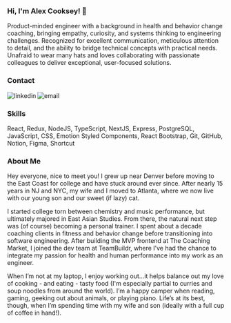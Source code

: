 ### Hi, I'm Alex Cooksey! 👋

Product-minded engineer with a background in health and behavior change coaching, bringing empathy, curiosity, and systems thinking to engineering challenges. Recognized for excellent communication, meticulous attention to detail, and the ability to bridge technical concepts with practical needs. Unafraid to wear many hats and loves collaborating with passionate colleagues to deliver exceptional, user-focused solutions.


### Contact
[<img align="left" alt="linkedin" src="https://img.shields.io/badge/LinkedIn-0077B5?style=for-the-badge&logo=linkedin&logoColor=white" />](https://www.linkedin.com/in/alex-cooksey2651/) [<img align="left" alt="email" src="https://img.shields.io/badge/Gmail-D14836?style=for-the-badge&logo=gmail&logoColor=white" />](aecooksey2651@gmail.com) <br>   


### Skills
React, Redux, NodeJS, TypeScript, NextJS, Express, PostgreSQL, JavaScript, CSS, Emotion Styled Components, React Bootstrap, Git, GitHub, Notion, Figma, Shortcut

### About Me
Hey everyone, nice to meet you! I grew up near Denver before moving to the East Coast for college and have stuck around ever since. After nearly 15 years in NJ and NYC, my wife and I moved to Atlanta, where we now live with our young son and our sweet (if lazy) cat.

I started college torn between chemistry and music performance, but ultimately majored in East Asian Studies. From there, the natural next step was (of course) becoming a personal trainer. I spent about a decade coaching clients in fitness and behavior change before transitioning into software engineering. After building the MVP frontend at The Coaching Market, I joined the dev team at TeamBuildr, where I’ve had the chance to integrate my passion for health and human performance into my work as an engineer.

When I’m not at my laptop, I enjoy working out...it helps balance out my love of cooking - and eating - tasty food (I'm especially partial to curries and soup noodles from around the world). I’m a happy camper when reading, gaming, geeking out about animals, or playing piano. Life’s at its best, though, when I’m spending time with my wife and son (ideally with a full cup of coffee in hand!).
